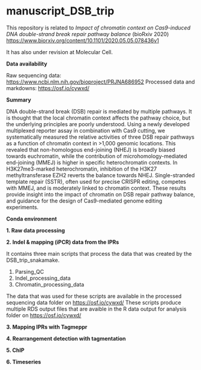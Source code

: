 # manuscript_DSB_trip

This repository is related to 
*Impact of chromatin context on Cas9-induced DNA double-strand break repair pathway balance* (bioRxiv 2020)
https://www.biorxiv.org/content/10.1101/2020.05.05.078436v1

It has also under revision at Molecular Cell.

**Data availability**

Raw sequencing data: https://www.ncbi.nlm.nih.gov/bioproject/PRJNA686952
Processed data and markdowns: https://osf.io/cywxd/

**Summary**

DNA double-strand break (DSB) repair is mediated by multiple pathways. It is thought that the local chromatin context affects the pathway choice, but the underlying principles are poorly understood. Using a newly developed multiplexed reporter assay in combination with Cas9 cutting, we systematically measured the relative activities of three DSB repair pathways as a function of chromatin context in >1,000 genomic locations. This revealed that non-homologous end-joining (NHEJ) is broadly biased towards euchromatin, while the contribution of microhomology-mediated end-joining (MMEJ) is higher in specific heterochromatin contexts. In H3K27me3-marked heterochromatin, inhibition of the H3K27 methyltransferase EZH2 reverts the balance towards NHEJ. Single-stranded template repair (SSTR), often used for precise CRISPR editing, competes with MMEJ, and is moderately linked to chromatin context. These results provide insight into the impact of chromatin on DSB repair pathway balance, and guidance for the design of Cas9-mediated genome editing experiments.

**Conda environment**


**1. Raw data processing**


**2. Indel & mapping (iPCR) data from the IPRs**

It contains three main scripts that process the data that was created by the DSB_trip_snakamake. 

  1. Parsing_QC
  2. Indel_processing_data
  3. Chromatin_processing_data

The data that was used for these scripts are available in the processed sequencing data folder on https://osf.io/cywxd/
These scripts produce multiple RDS output files that are avaible in the R data output for analysis folder on https://osf.io/cywxd/



**3. Mapping IPRs with Tagmeppr**

**4. Rearrangement detection with tagmentation**

**5. ChIP**

**6. Timeseries**

